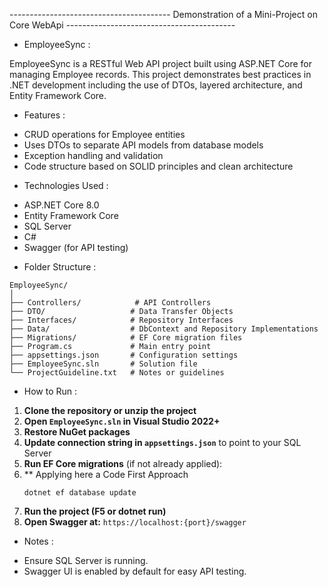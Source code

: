 ---------------------------------------- Demonstration of a Mini-Project on Core WebApi ------------------------------------------
* EmployeeSync :

EmployeeSync is a RESTful Web API project built using ASP.NET Core for managing Employee records. 
This project demonstrates best practices in .NET development including the use of DTOs, layered architecture,
and Entity Framework Core.

* Features :

- CRUD operations for Employee entities
- Uses DTOs to separate API models from database models
- Exception handling and validation
- Code structure based on SOLID principles and clean architecture

* Technologies Used :

- ASP.NET Core 8.0
- Entity Framework Core
- SQL Server
- C#
- Swagger (for API testing)

* Folder Structure :

```
EmployeeSync/
│
├── Controllers/            # API Controllers
├── DTO/                   # Data Transfer Objects
├── Interfaces/            # Repository Interfaces
├── Data/                  # DbContext and Repository Implementations
├── Migrations/            # EF Core migration files
├── Program.cs             # Main entry point
├── appsettings.json       # Configuration settings
├── EmployeeSync.sln       # Solution file
└── ProjectGuideline.txt   # Notes or guidelines
```

* How to Run :

1. **Clone the repository or unzip the project**
2. **Open `EmployeeSync.sln` in Visual Studio 2022+**
3. **Restore NuGet packages**
4. **Update connection string in `appsettings.json`** to point to your SQL Server
5. **Run EF Core migrations** (if not already applied):
6. ** Applying here a Code First Approach
   ```
   dotnet ef database update
   ```
7. **Run the project (F5 or dotnet run)**
8. **Open Swagger at:** `https://localhost:{port}/swagger`

* Notes :

- Ensure SQL Server is running.
- Swagger UI is enabled by default for easy API testing.
